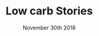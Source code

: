 ---
layout: ampstory
title: Low carb Stories
date: November 30th 2018
cover:
   title: Receitas Deliciosas Low Carb
   subtitle: <h3>Vem ver...</h3>
   background: https://docelowcarb.com.br/uploads/dieta-low-cabr-estilo-vida.jpg
   bottom: <p>⚡</p>
pages: 
 - page-number: 1
   layout: vertical
   top: <h1>Low carb Low carb 🔥 Alimentos permitidos</h1>
   bottom: Vem ver os alimentos permitidos na Low Carb, hummm!
   background: https://docelowcarb.com.br/uploads/alimentos-permitidos-low-carb-keto-paleo.jpg
   cta:
      link: https://docelowcarb.com.br/lowcarb/2018/11/28/dieta-low-carb-alimentos-permitidos/
      text: Alimentos permitidos na Low Carb
 - page-number: 2
   layout: thirds
   top: Panquecas Low Carb para Café da Manhã
   middle: <h2>What 🔥</h2>
   background: https://docelowcarb.com.br/uploads/panqueca-low-carb-de-soja.jpg

 - page-number: 3
   layout: thirds
   top: <h2>🔥 Low Carb não é só cetogênica. Você sabe a diferença?</h2>
   middle: “Quando falamos sobre dieta low carb nem sempre estamos falando em uma dieta cetogênica, mas sempre que falamos em dieta cetogênica estamos falando de uma dieta low carb. Ficou confuso? Calma, vou tentar explicar. Clica aqui 👇”
   cta:
      link: https://docelowcarb.com.br/2018/02/24/dieta-low-carb-e-dieta-cetogenica/
      text: Dieta Low Carb e Dieta Cetogênica
   textcolor: red
---